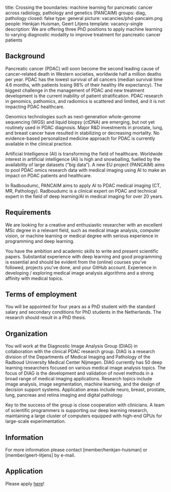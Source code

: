 title: Crossing the boundaries: machine learning for pancreatic cancer across radiology, pathology and genetics (PANCAIM)
groups: diag, pathology
closed: false
type: general 
picture: vacancies/phd-pancaim.png
people: Henkjan Huisman, Geert Litjens
template: vacancy-single
description: We are offering three PhD positions to apply machine learning to varying diagnostic modality to improve treatment for pancreatic cancer patients

## Background
Pancreatic cancer (PDAC) will soon become the second leading cause of cancer-related death in Western societies, worldwide half a million deaths per year. PDAC has the lowest survival of all cancers (median survival time 4.6 months, with patients losing 98% of their healthy life expectancy). The biggest challenge in the management of PDAC and new treatment development is the current inability of patient stratification. PDAC research in genomics, pathomics, and radiomics is scattered and limited, and it is not impacting PDAC healthcare.

Genomics technologies such as next-generation whole-genome sequencing (WGS) and liquid biopsy (ctDNA) are emerging, but not yet routinely used in PDAC diagnosis. Major R&D investments in prostate, lung, and breast cancer have resulted in stabilizing or decreasing mortality. No evidence-based personalized medicine approach for PDAC is currently available in the clinical practice.

Artificial Intelligence (AI) is transforming the field of healthcare. Worldwide interest in artificial intelligence (AI) is high and snowballing, fuelled by the availability of large datasets (“big data”). A new EU project (PANCAIM) aims to pool PDAC omics research data with medical imaging using AI to make an impact on PDAC patients and healthcare.

In Radboudumc, PANCAIM aims to apply AI to PDAC medical imaging (CT, MR, Pathology). Radboudumc is a clinical expert on PDAC and technical expert in the field of deep learning/AI in medical imaging for over 20 years.

## Requirements
We are looking for a creative and enthusiastic researcher with an excellent MSc degree in a relevant field, such as medical image analysis, computer vision, or machine learning or medical degree with serious experience in programming and deep learning.

You have the ambition and academic skills to write and present scientific papers. Substantial experience with deep learning and good programming is essential and should be evident from the (online) courses you've followed, projects you've done, and your GitHub account. Experience in developing / exploring medical image analysis algorithms and a strong affinity with medical topics.

## Terms of employment
You will be appointed for four years as a PhD student with the standard salary and secondary conditions for PhD students in the Netherlands. The research should result in a PhD thesis.

## Organization
You will work at the Diagnostic Image Analysis Group (DIAG) in collaboration with the clinical PDAC research group. DIAG is a research division of the Departments of Medical Imaging and Pathology of the Radboud University Medical Center Nijmegen. DIAG currently has 50 deep learning researchers focused on various medical image analysis topics. The focus of DIAG is the development and validation of novel methods in a broad range of medical imaging applications. Research topics include image analysis, image segmentation, machine learning, and the design of decision support systems. Application areas include neuro, breast, prostate, lung, pancreas and retina imaging and digital pathology.

Key to the success of the group is close cooperation with clinicians. A team of scientific programmers is supporting our deep learning research, maintaining a large cluster of computers equipped with high-end GPUs for large-scale experimentation.

## Information
For more information please contact [member/henkjan-huisman] or [member/geert-litjens] by e-mail.

## Application
Please apply [here](https://www.radboudumc.nl/en/vacancies/90701-phd-candidate-deep-learning-medical-imaging-pancreas)!
